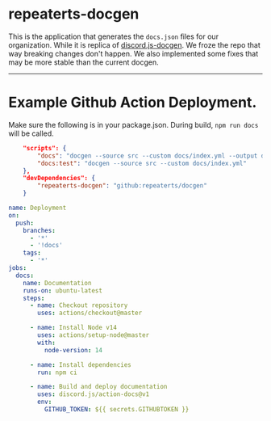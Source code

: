 # repeaterts-docgen
This is the application that generates the `docs.json` files for our organization. While it is replica of [discord.js-docgen](https://github.com/discordjs/docgen). We froze the repo that way breaking changes don't happen. We also implemented some fixes that may be more stable than the current docgen.

---
# Example Github Action Deployment.

Make sure the following is in your package.json. During build, `npm run docs` will be called.
```json
    "scripts": {
        "docs": "docgen --source src --custom docs/index.yml --output docs/docs.json",
        "docs:test": "docgen --source src --custom docs/index.yml"
    },
    "devDependencies": {
        "repeaterts-docgen": "github:repeaterts/docgen"
    }
```

```yml
name: Deployment
on:
  push:
    branches:
      - '*'
      - '!docs'
    tags:
      - '*'
jobs:
  docs:
    name: Documentation
    runs-on: ubuntu-latest
    steps:
      - name: Checkout repository
        uses: actions/checkout@master

      - name: Install Node v14
        uses: actions/setup-node@master
        with:
          node-version: 14

      - name: Install dependencies
        run: npm ci

      - name: Build and deploy documentation
        uses: discord.js/action-docs@v1
        env:
          GITHUB_TOKEN: ${{ secrets.GITHUBTOKEN }}

```